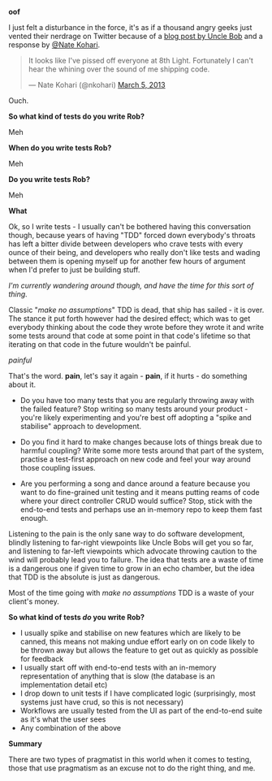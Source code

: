 **oof**

I just felt a disturbance in the force, it's as if a thousand angry geeks just vented their nerdrage on Twitter because of a [blog post by Uncle Bob](http://blog.8thlight.com/uncle-bob/2013/03/05/TheStartUpTrap.html) and a response by [@Nate Kohari](http://news.ycombinator.com/item?id=5328721).

<blockquote class="twitter-tweet"><p>It looks like I've pissed off everyone at 8th Light. Fortunately I can't hear the whining over the sound of me shipping code.</p>&mdash; Nate Kohari (@nkohari) <a href="https://twitter.com/nkohari/status/309028034755825665">March 5, 2013</a></blockquote>
<script async src="//platform.twitter.com/widgets.js" charset="utf-8"></script>

Ouch.


**So what kind of tests do you write Rob?**

Meh

**When do you write tests Rob?**

Meh

**Do you write tests Rob?**

Meh

**What**

Ok, so I write tests - I usually can't be bothered having this conversation though, because years of having "TDD" forced down everybody's throats has left a bitter divide between developers who crave tests with every ounce of their being, and developers who really don't like tests and wading between them is opening myself up for another few hours of argument when I'd prefer to just be building stuff.

*I'm currently wandering around though, and have the time for this sort of thing.*

Classic "*make no assumptions*" TDD is dead, that ship has sailed - it is over.  The stance it put forth however had the desired effect; which was to get everybody thinking about the code they wrote before they wrote it and write some tests around that code at some point in that code's lifetime so that iterating on that code in the future wouldn't be painful.

*painful*

That's the word. **pain**, let's say it again - **pain**, if it hurts - do something about it. 

- Do you have too many tests that you are regularly throwing away with the failed feature? Stop writing so many tests around your product - you're likely experimenting and you're best off adopting a "spike and stabilise" approach to development.

- Do you find it hard to make changes because lots of things break due to harmful coupling? Write some more tests around that part of the system, practise a test-first approach on new code and feel your way around those coupling issues.

- Are you performing a song and dance around a feature because you want to do fine-grained unit testing and it means putting reams of code where your direct controller CRUD would suffice? Stop, stick with the end-to-end tests and perhaps use an in-memory repo to keep them fast enough.

Listening to the pain is the only sane way to do software development, blindly listening to far-right viewpoints like Uncle Bobs will get you so far, and listening to far-left viewpoints which advocate throwing caution to the wind will probably lead you to failure. The idea that tests are a waste of time is a dangerous one if given time to grow in an echo chamber, but the idea that TDD is the absolute is just as dangerous.

Most of the time going with *make no assumptions* TDD is a waste of your client's money.

**So what kind of tests *do* you write Rob?**

- I usually spike and stabilise on new features which are likely to be canned, this means not making undue effort early on on code likely to be thrown away but allows the feature to get out as quickly as possible for feedback
- I usually start off with end-to-end tests with an in-memory representation of anything that is slow (the database is an implementation detail etc)
- I drop down to unit tests if I have complicated logic (surprisingly, most systems just have crud, so this is not necessary)
- Workflows are usually tested from the UI as part of the end-to-end suite as it's what the user sees
- Any combination of the above

**Summary**

There are two types of pragmatist in this world when it comes to testing, those that use pragmatism as an excuse not to do the right thing, and me.
